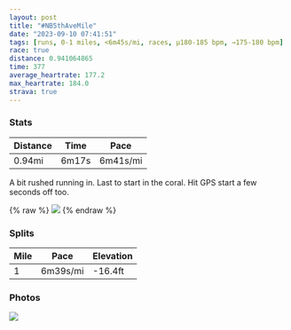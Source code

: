 ```yaml
---
layout: post
title: "#NB5thAveMile"
date: "2023-09-10 07:41:51"
tags: [runs, 0-1 miles, <6m45s/mi, races, μ180-185 bpm, →175-180 bpm]
race: true
distance: 0.941064865
time: 377
average_heartrate: 177.2
max_heartrate: 184.0
strava: true
---
```


### Stats

| Distance | Time | Pace |
|----------|------|------|
|0.94mi|6m17s|6m41s/mi|

A bit rushed running in. Last to start in the coral. Hit GPS start a few seconds off too.

{% raw %}
<img src='https://maps.googleapis.com/maps/api/staticmap?maptype=roadmap&path=enc:sc{wFjbmbMxCnAp@LF^RZxAbA`@NZ\NZvB`Bb@T|@n@vCzA`@T^Zb@Pd@^\Pb@X`AdA^Xh@Nb@Vr@Z|@p@`@PJJj@Z\\j@\b@^dBpApAx@bAx@h@\f@f@f@Pd@VZV\b@p@\n@`@f@Tl@^j@VX\jAXZRVXLH&key=AIzaSyC1MId7bFpkLXNAaYhBSTb8jLyiSqzbDtM&size=800x800&markers=color:yellow|label:S|40.77642,-73.96406&markers=color:green|label:F|40.76476,-73.97250000000003'>
{% endraw %}

### Splits

| Mile | Pace | Elevation |
|------|------|-----------|
|1|6m39s/mi|-16.4ft|

### Photos
<img src='https://dgtzuqphqg23d.cloudfront.net/N0C10yOX6O_jWQXWjHmM-0y2lNrICaCjWAGfat6DKAY-755x768.jpg'>

